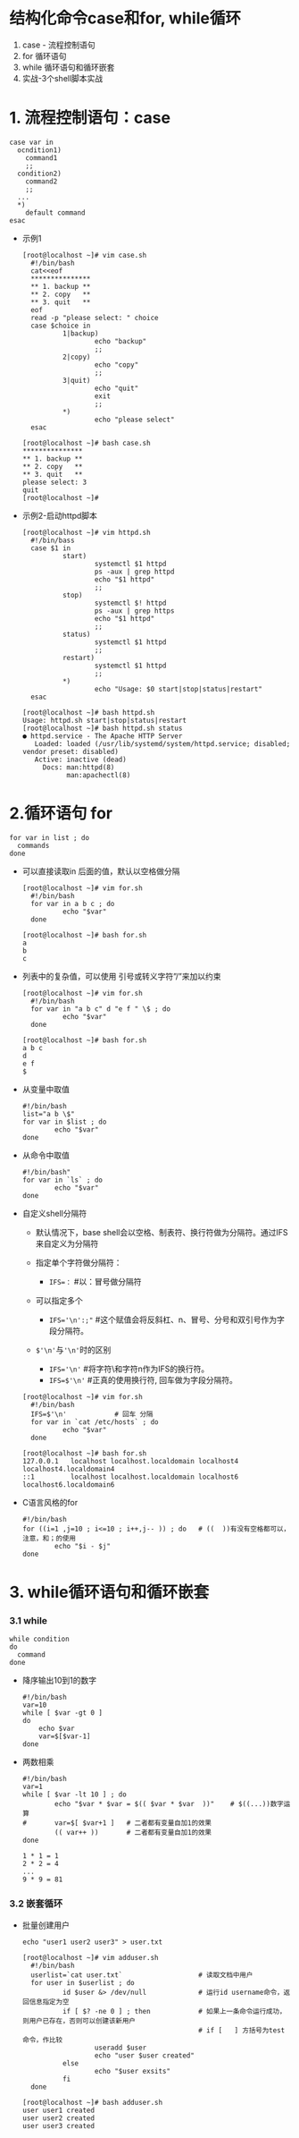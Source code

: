 # 结构化命令case和for, while循环

1. case - 流程控制语句
2. for 循环语句
3. while 循环语句和循环嵌套
4. 实战-3个shell脚本实战

# 1. 流程控制语句：case

```shell
case var in 
  ocndition1)
    command1
    ;;
  condition2)
    command2
    ;;
  ...
  *)
    default command
esac
```

- 示例1
  ```shell
  [root@localhost ~]# vim case.sh
    #!/bin/bash
    cat<<eof
    ***************
    ** 1. backup **
    ** 2. copy   **
    ** 3. quit   **
    eof
    read -p "please select: " choice
    case $choice in
            1|backup)
                    echo "backup"
                    ;;
            2|copy)
                    echo "copy"
                    ;;
            3|quit)
                    echo "quit"
                    exit
                    ;;
            *)
                    echo "please select"
    esac
  ```
  ```shell
  [root@localhost ~]# bash case.sh 
  ***************
  ** 1. backup **
  ** 2. copy   **
  ** 3. quit   **
  please select: 3
  quit
  [root@localhost ~]#
  ```
- 示例2-启动httpd脚本
  ```shell
  [root@localhost ~]# vim httpd.sh
    #!/bin/bass
    case $1 in
            start)
                    systemctl $1 httpd
                    ps -aux | grep httpd
                    echo "$1 httpd"
                    ;;
            stop)
                    systemctl $! httpd
                    ps -aux | grep https
                    echo "$1 httpd"
                    ;;
            status)
                    systemctl $1 httpd
                    ;;
            restart)
                    systemctl $1 httpd
                    ;;
            *)
                    echo "Usage: $0 start|stop|status|restart"
    esac
  ```
  
  ```shell
  [root@localhost ~]# bash httpd.sh 
  Usage: httpd.sh start|stop|status|restart
  [root@localhost ~]# bash httpd.sh status
  ● httpd.service - The Apache HTTP Server
     Loaded: loaded (/usr/lib/systemd/system/httpd.service; disabled; vendor preset: disabled)
     Active: inactive (dead)
       Docs: man:httpd(8)
             man:apachectl(8)
  ```
# 2.循环语句 for

```shell
for var in list ; do
  commands
done
```

- 可以直接读取in 后面的值，默认以空格做分隔
  ```shell
  [root@localhost ~]# vim for.sh
    #!/bin/bash
    for var in a b c ; do
            echo "$var"
    done

  [root@localhost ~]# bash for.sh 
  a
  b
  c
  ```
  
- 列表中的复杂值，可以使用 引号或转义字符”/”来加以约束
  ```shell
  [root@localhost ~]# vim for.sh
    #!/bin/bash
    for var in "a b c" d "e f " \$ ; do
            echo "$var"
    done
   
  [root@localhost ~]# bash for.sh 
  a b c
  d
  e f 
  $
  ```
- 从变量中取值
  ```shell
  #!/bin/bash
  list="a b \$"
  for var in $list ; do
          echo "$var"
  done
  ```

- 从命令中取值
  ```
  #!/bin/bash"
  for var in `ls` ; do
          echo "$var"
  done
  ```
- 自定义shell分隔符
  - 默认情况下，base shell会以空格、制表符、换行符做为分隔符。通过IFS来自定义为分隔符
  - 指定单个字符做分隔符：
    - ```IFS=：```   #以：冒号做分隔符
  - 可以指定多个
    - ```IFS='\n':;"```    #这个赋值会将反斜杠、n、冒号、分号和双引号作为字段分隔符。

  - ```$'\n'```与```'\n'```时的区别
    - ```IFS='\n'```    #将字符\和字符n作为IFS的换行符。
    - ```IFS=$'\n'```   #正真的使用换行符, 回车做为字段分隔符。

  ```
  [root@localhost ~]# vim for.sh
    #!/bin/bash
    IFS=$'\n'            # 回车 分隔
    for var in `cat /etc/hosts` ; do
            echo "$var"
    done

  [root@localhost ~]# bash for.sh 
  127.0.0.1   localhost localhost.localdomain localhost4 localhost4.localdomain4
  ::1         localhost localhost.localdomain localhost6 localhost6.localdomain6
  ```
- C语言风格的for
  ```
  #!/bin/bash
  for ((i=1 ,j=10 ; i<=10 ; i++,j-- )) ; do   # ((  ))有没有空格都可以，注意，和；的使用
          echo "$i - $j"
  done
  ```

# 3. while循环语句和循环嵌套
### 3.1 while
```shell
while condition
do
  command
done
```
- 降序输出10到1的数字
  ```
  #!/bin/bash
  var=10
  while [ $var -gt 0 ]
  do
      echo $var
      var=$[$var-1]
  done
  ```

- 两数相乘
  ```
  #!/bin/bash
  var=1
  while [ $var -lt 10 ] ; do
          echo "$var * $var = $(( $var * $var  ))"    # $((...))数字运算
  #       var=$[ $var+1 ]   # 二者都有变量自加1的效果
          (( var++ ))       # 二者都有变量自加1的效果
  done
  ```
  ```
  1 * 1 = 1
  2 * 2 = 4
  ...
  9 * 9 = 81
  ```
### 3.2 嵌套循环
- 批量创建用户
  ```
  echo "user1 user2 user3" > user.txt
  
  [root@localhost ~]# vim adduser.sh 
    #!/bin/bash
    userlist=`cat user.txt`                   # 读取文档中用户
    for user in $userlist ; do          
            id $user &> /dev/null             # 运行id username命令，返回信息指定为空
            if [ $? -ne 0 ] ; then            # 如果上一条命令运行成功，则用户已存在，否则可以创建该新用户
                                              # if [   ] 方括号为test命令，作比较
                    useradd $user
                    echo "user $user created"
            else
                    echo "$user exsits"
            fi
    done
  
  [root@localhost ~]# bash adduser.sh 
  user user1 created
  user user2 created
  user user3 created  
  ```
